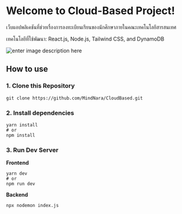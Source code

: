 # Welcome to Cloud-Based Project!

เว็บแอปพลิเคชันที่ช่วยเรื่องการลงทะเบียนเรียนของนักศึกษาภายในคณะเทคโนโลยีสารสนเทศ

เทคโนโลยีที่ใช้พัฒนา: React.js, Node.js, Tailwind CSS, and DynamoDB

![enter image description here](https://media.discordapp.net/attachments/1204364762515767306/1204706730349559828/Home.png?ex=65d5b592&is=65c34092&hm=de6904af40a8f711acb49af8eb2721df6b04e04e09d84f3cd5e517491acf9523&=&format=webp&quality=lossless&width=992&height=558)

## How to use

### 1. Clone this Repository
  
    git clone https://github.com/MindNara/CloudBased.git

### 2. Install dependencies

    yarn install
    # or
    npm install
   
### 3. Run Dev Server
 **Frontend**

    yarn dev
    # or
    npm run dev
 
 **Backend**
 

    npx nodemon index.js

